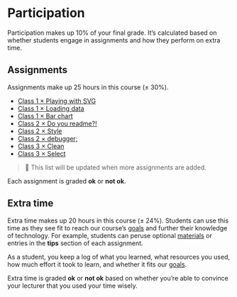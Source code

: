 # Participation

Participation makes up 10% of your final grade.  It’s calculated based on
whether students engage in assignments and how they perform on extra time.

## Assignments

Assignments make up 25 hours in this course (± 30%).

*   [Class 1 × Playing with SVG](class-1.md#playing-with-svg)
*   [Class 1 × Loading data](class-1.md#loading-data)
*   [Class 1 × Bar chart](class-1.md#bar-chart)
*   [Class 2 × Do you readme?!](class-2.md#do-you-read-me)
*   [Class 2 × Style](class-2.md#style)
*   [Class 2 × debugger;](class-2.md#debugger)
*   [Class 3 × Clean](class-3.md#clean)
*   [Class 3 × Select](class-3.md#select)

> 💁 This list will be updated when more assignments are added.

Each assignment is graded **ok** or **not ok**.

## Extra time

Extra time makes up 20 hours in this course (± 24%).  Students can use this
time as they see fit to reach our course’s [goals][] and further their
knowledge of technology.  For example, students can peruse optional
[materials][] or entries in the **tips** section of each assignment.

As a student, you keep a log of what you learned, what resources you used, how
much effort it took to learn, and whether it fits our [goals][].

Extra time is graded **ok** or **not ok** based on whether you’re able to
convince your lecturer that you used your time wisely.

[goals]: readme.md#goals

[materials]: readme.md#materials
